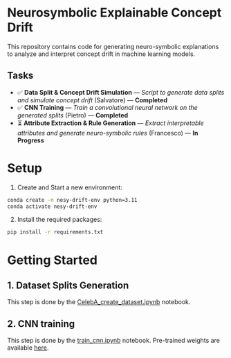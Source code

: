 # Neurosymbolic Explainable Concept Drift

This repository contains code for generating neuro-symbolic explanations to analyze and interpret concept drift in machine learning models.

## Tasks

- ✅ **Data Split & Concept Drift Simulation** — *Script to generate data splits and simulate concept drift* (Salvatore) — **Completed**
- ✅ **CNN Training** — *Train a convolutional neural network on the generated splits* (Pietro) — **Completed**
- ⏳ **Attribute Extraction & Rule Generation** — *Extract interpretable attributes and generate neuro-symbolic rules* (Francesco) — **In Progress**


# Setup
1) Create and Start a new environment:
```sh
conda create -n nesy-drift-env python=3.11
conda activate nesy-drift-env
```
2) Install the required packages:
```sh
pip install -r requirements.txt
```

# Getting Started

## 1. Dataset Splits Generation
This step is done by the [CelebA_create_dataset.ipynb](./CelebA_create_dataset.ipynb) notebook.

## 2. CNN training
This step is done by the [train_cnn.ipynb](./train_cnn.ipynb) notebook. Pre-trained weights are available [here](https://politoit-my.sharepoint.com/:f:/g/personal/pietro_basci_polito_it/EkEAn9inC-dIghsxU7p4RBABVPRBPpG25SnJxwk2Ox2S6w?e=3A5QCF).
